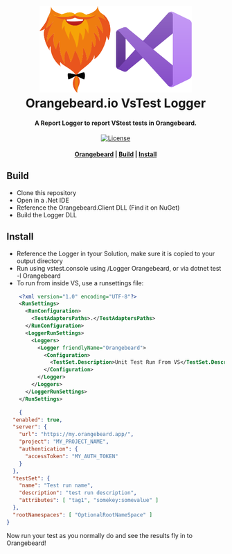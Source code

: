 <h1 align="center">
  <a href="https://github.com/orangebeard-io/VSTest-Logger">
    <img src="https://raw.githubusercontent.com/orangebeard-io/VSTest-Logger/master/.github/logo.svg" alt="Orangebeard.io FitNesse TestSystemListener" height="200">
  </a>
  <br>Orangebeard.io VsTest Logger<br>
</h1>

<h4 align="center">A Report Logger to report VStest tests in Orangebeard.</h4>

<p align="center">
  <a href="https://github.com/orangebeard-io/VSTest-Logger/blob/master/LICENSE.txt">
    <img src="https://img.shields.io/github/license/orangebeard-io/VSTest-Logger?style=flat-square"
      alt="License" />
  </a>
</p>

<div align="center">
  <h4>
    <a href="https://orangebeard.io">Orangebeard</a> |
    <a href="#build">Build</a> |
    <a href="#install">Install</a>
  </h4>
</div>

## Build
 * Clone this repository
 * Open in a .Net IDE
 * Reference the Orangebeard.Client DLL (Find it on NuGet)
 * Build the Logger DLL

## Install

 * Reference the Logger in tyour Solution, make sure it is copied to your output directory
 * Run using vstest.console using /Logger Orangebeard, or via dotnet test -l Orangebeard
 * To run from inside VS, use a runsettings file:
```xml
    <?xml version="1.0" encoding="UTF-8"?>
    <RunSettings>
      <RunConfiguration>
        <TestAdaptersPaths>.</TestAdaptersPaths>
      </RunConfiguration>
      <LoggerRunSettings>
        <Loggers>
          <Logger friendlyName="Orangebeard">
            <Configuration>
              <TestSet.Description>Unit Test Run From VS</TestSet.Description>
            </Configuration>
          </Logger>
        </Loggers>
      </LoggerRunSettings>
    </RunSettings>
```

```json
    {
  "enabled": true,
  "server": {
    "url": "https://my.orangebeard.app/",
    "project": "MY_PROJECT_NAME",
    "authentication": {
      "accessToken": "MY_AUTH_TOKEN"
    }
  },
  "testSet": {
    "name": "Test run name",
    "description": "test run description",
    "attributes": [ "tag1", "somekey:somevalue" ]
  },
  "rootNamespaces": [ "OptionalRootNameSpace" ]
}

```

Now run your test as you normally do and see the results fly in to Orangebeard!

